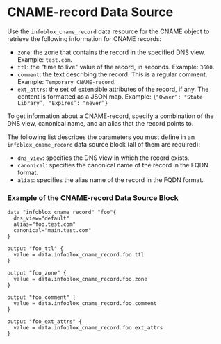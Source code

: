 # CNAME-record Data Source

Use the `infoblox_cname_record` data resource for the CNAME object to retrieve the following information for CNAME records:

* `zone`: the zone that contains the record in the specified DNS view. Example: `test.com`.
* `ttl`: the "time to live" value of the record, in seconds. Example: `3600`.
* `comment`: the text describing the record. This is a regular comment. Example: `Temporary CNAME-record`.
* `ext_attrs`: the set of extensible attributes of the record, if any. The content is formatted as a JSON map. Example: `{"Owner”: "State Library”, "Expires”: "never”}`

To get information about a CNAME-record, specify a combination of the DNS view, canonical name, and an alias that the record points to.

The following list describes the parameters you must define in an `infoblox_cname_record` data source block (all of them are required):

* `dns_view`: specifies the DNS view in which the record exists.
* `canonical`: specifies the canonical name of the record in the FQDN format.
* `alias`: specifies the alias name of the record in the FQDN format.

### Example of the CNAME-record Data Source Block

```hcl
data "infoblox_cname_record" "foo"{
  dns_view="default"
  alias="foo.test.com"
  canonical="main.test.com"
}

output "foo_ttl" {
  value = data.infoblox_cname_record.foo.ttl
}

output "foo_zone" {
  value = data.infoblox_cname_record.foo.zone
}

output "foo_comment" {
  value = data.infoblox_cname_record.foo.comment
}

output "foo_ext_attrs" {
  value = data.infoblox_cname_record.foo.ext_attrs
}
```
